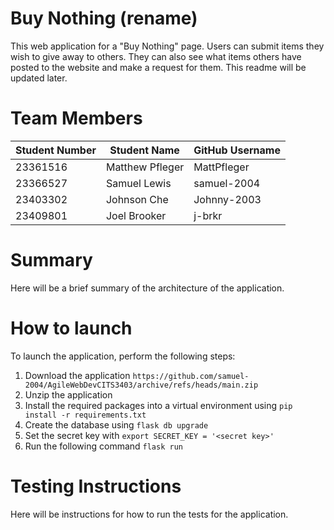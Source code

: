 # Buy Nothing (rename)
This web application for a "Buy Nothing" page. 
Users can submit items they wish to give away to others.
They can also see what items others have posted to the website and make a request for them.
This readme will be updated later.

# Team Members
Student Number | Student Name | GitHub Username
--- | --- | --- 
23361516 | Matthew Pfleger | MattPfleger
23366527 | Samuel Lewis  | samuel-2004
23403302 | Johnson Che | Johnny-2003
23409801 | Joel Brooker | j-brkr

# Summary
Here will be a brief summary of the architecture of the application.

# How to launch
To launch the application, perform the following steps:
1. Download the application `https://github.com/samuel-2004/AgileWebDevCITS3403/archive/refs/heads/main.zip`
2. Unzip the application
3. Install the required packages into a virtual environment using `pip install -r requirements.txt`
4. Create the database using `flask db upgrade`
5. Set the secret key with `export SECRET_KEY = '<secret key>'`
6. Run the following command `flask run`

# Testing Instructions
Here will be instructions for how to run the tests for the application.